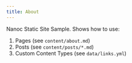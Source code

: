 ```yaml
---
title: About
---
```


Nanoc Static Site Sample. Shows how to use:

1. Pages (see `content/about.md`)
2. Posts (see `content/posts/*.md`)
3. Custom Content Types (see `data/links.yml`)
